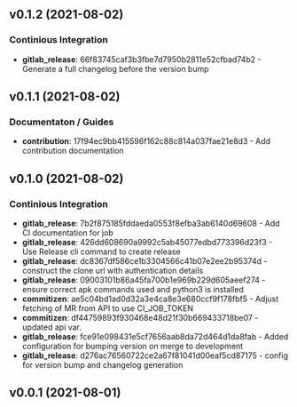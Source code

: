 ## v0.1.2 (2021-08-02)

### Continious Integration

- **gitlab_release**: 66f83745caf3b3fbe7d7950b2811e52cfbad74b2 - Generate a full changelog before the version bump

## v0.1.1 (2021-08-02)

### Documentaton / Guides

- **contribution**: 17f94ec9bb415596f162c88c814a037fae21e8d3 - Add contribution documentation

## v0.1.0 (2021-08-02)

### Continious Integration

- **gitlab_release**: 7b2f875185fddaeda0553f8efba3ab6140d69608 - Add CI documentation for job
- **gitlab_release**: 426dd608690a9992c5ab45077edbd773396d23f3 - Use Release cli command to create release
- **gitlab_release**: dc8367df586ce1b3304566c41b07e2ee2b95374d - construct the clone url with authentication details
- **gitlab_release**: 09003101b86a45fa700b1e969b229d605aeef274 - ensure correct apk commands used and python3 is installed
- **commitizen**: ae5c04bd1ad0d32a3e4ca8e3e680ccf9f178fbf5 - Adjust fetching of MR from API to use CI_JOB_TOKEN
- **commitizen**: df44759893f930468e48d21f30b669433718be07 - updated api var.
- **gitlab_release**: fce91e098431e5cf7656aab8da72d464d1da8fab - Added configuration for bumping version on merge to development
- **gitlab_release**: d276ac76560722ce2a67f81041d00eaf5cd87175 - config for version bump and changelog generation

## v0.0.1 (2021-08-01)
